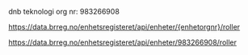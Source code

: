 dnb teknologi org nr: 983266908

https://data.brreg.no/enhetsregisteret/api/enheter/{enhetorgnr}/roller


https://data.brreg.no/enhetsregisteret/api/enheter/983266908/roller
